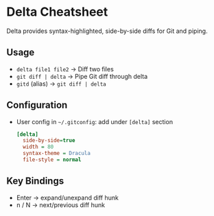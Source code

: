# Delta Cheatsheet

Delta provides syntax-highlighted, side-by-side diffs for Git and piping.

## Usage
- `delta file1 file2`                  → Diff two files
- `git diff | delta`                   → Pipe Git diff through delta
- `gitd` (alias)                       → `git diff | delta`

## Configuration
- User config in `~/.gitconfig`: add under `[delta]` section
  ```ini
  [delta]
    side-by-side=true
    width = 80
    syntax-theme = Dracula
    file-style = normal
  ```

## Key Bindings
- Enter                       → expand/unexpand diff hunk
- n / N                       → next/previous diff hunk